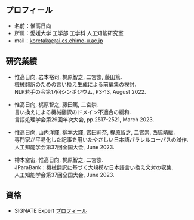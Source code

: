 ## プロフィール
- 名前：惟高日向
- 所属：愛媛大学 工学部 工学科 人工知能研究室
- mail：koretaka@ai.cs.ehime-u.ac.jp

## 研究業績
- 惟高日向, 岩本裕司, 梶原智之, 二宮崇, 藤田篤. <br>
  機械翻訳のための言い換え生成による前編集の検討. <br>
  NLP若手の会第17回シンポジウム, P3-13, August 2022.
  
- 惟高日向, 梶原智之, 藤田篤, 二宮崇. <br>
  言い換えによる機械翻訳のドメイン不適合の緩和. <br>
  言語処理学会第29回年次大会, pp.2517-2521, March 2023. 
  
- 惟高日向, 山内洋輝, 柳本大輝, 宮田莉奈, 梶原智之, 二宮崇, 西脇靖紘. <br>
  専門家が平易化した記事を用いたやさしい日本語パラレルコーパスの試作. <br>
  人工知能学会第37回全国大会, June 2023.
  
- 樽本空宙, 惟高日向, 梶原智之, 二宮崇. <br>
  JParaBank：機械翻訳に基づく大規模な日本語言い換え文対の収集. <br>
  人工知能学会第37回全国大会, June 2023.

## 資格
- SIGNATE Expert [プロフィール](https://signate.jp/users/80728)
